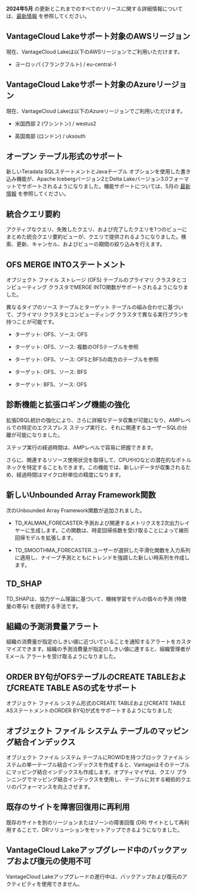 **2024年5月** の更新とこれまでのすべてのリリースに関する詳細情報については、[最新情報](https://docs.teradata.com/access/sources/dita/topic?dita:mapPath=phg1621910019905.ditamap&dita:ditavalPath=pny1626732985837.ditaval&dita:topicPath=lpz1632246643646.dita) を参照してください。

VantageCloud Lakeサポート対象のAWSリージョン
--------------------------------------------

現在、VantageCloud Lakeは以下のAWSリージョンでご利用いただけます。

-   ヨーロッパ (フランクフルト) / eu-central-1

VantageCloud Lakeサポート対象のAzureリージョン
----------------------------------------------

現在、VantageCloud Lakeは以下のAzureリージョンでご利用いただけます。

-   米国西部 2 (ワシントン) / westus2

-   英国南部 (ロンドン) / uksouth

オープン テーブル形式のサポート
-------------------------------

新しいTeradata SQLステートメントとJavaテーブル オプションを使用した書き込み機能が、Apache Icebergバージョン2とDelta Lakeバージョン3.0フォーマットでサポートされるようになりました。機能サポートについては、5月の [最新情報](https://docs.teradata.com/access/sources/dita/topic?dita:mapPath=phg1621910019905.ditamap&dita:ditavalPath=pny1626732985837.ditaval&dita:topicPath=lpz1632246643646.dita) を参照してください。

統合クエリ要約
--------------

アクティブなクエリ、失敗したクエリ、および完了したクエリを1つのビューにまとめた統合クエリ要約ビューが、クエリで提供されるようになりました。検索、更新、キャンセル、およびビューの期間の絞り込みを行えます。

OFS MERGE INTOステートメント
----------------------------

オブジェクト ファイル ストレージ (OFS) テーブルのプライマリ クラスタとコンピューティング クラスタでMERGE INTO関数がサポートされるようになりました。

異なるタイプのソース テーブルとターゲット テーブルの組み合わせに基づいて、プライマリ クラスタとコンピューティング クラスタで異なる実行プランを持つことが可能です。

-   ターゲット: OFS、ソース: OFS

-   ターゲット: OFS、ソース: 複数のOFSテーブルを参照

-   ターゲット: OFS、ソース: OFSとBFSの両方のテーブルを参照

-   ターゲット: OFS、ソース: BFS

-   ターゲット: BFS、ソース: OFS

診断機能と拡張ロギング機能の強化
--------------------------------

拡張DBQL統計の強化により、さらに詳細なデータ収集が可能になり、AMPレベルでの特定のエクスプレス ステップ実行と、それに関連するユーザーSQLの分離が可能になりました。

ステップ実行の経過時間は、AMPレベルで容易に把握できます。

さらに、関連するリソース使用状況を取得して、CPUやIOなどの潜在的なボトルネックを特定することもできます。この機能では、新しいデータが収集されるため、経過時間はマイクロ秒単位の精度になります。

新しいUnbounded Array Framework関数
-----------------------------------

次のUnbounded Array Framework関数が追加されました。

-   TD\_KALMAN\_FORECASTER.予測および関連するメトリクスを2次出力レイヤーに生成します。この関数は、時変回帰係数を受け取ることによって線形回帰モデルを拡張します。

-   TD\_SMOOTHMA\_FORECASTER.ユーザーが選択した平滑化関数を入力系列に適用し、ナイーブ予測とともにトレンドを強調した新しい時系列を作成します。

TD\_SHAP
--------

TD\_SHAPは、協力ゲーム理論に基づいて、機械学習モデルの個々の予測 (特徴量の寄与) を説明する手法です。

組織の予測消費量アラート
------------------------

組織の消費量が指定のしきい値に近づいていることを通知するアラートをカスタマイズできます。組織の予測消費量が指定のしきい値に達すると、組織管理者がEメール アラートを受け取るようになりました。

ORDER BY句がOFSテーブルのCREATE TABLEおよびCREATE TABLE ASの式をサポート
------------------------------------------------------------------------

オブジェクト ファイル システム形式のCREATE TABLEおよびCREATE TABLE ASステートメントのORDER BY句が式をサポートするようになりました

オブジェクト ファイル システム テーブルのマッピング結合インデックス
-------------------------------------------------------------------

オブジェクト ファイル システム テーブルにROWIDを持つブロック ファイル システムの単一テーブル結合インデックスを作成すると、Vantageはそのテーブルにマッピング結合インデックスも作成します。オプティマイザは、クエリ プランニングでマッピング結合インデックスを使用し、テーブルに対する戦術的クエリのパフォーマンスを向上させます。

既存のサイトを障害回復用に再利用
--------------------------------

既存のサイトを別のリージョンまたはゾーンの障害回復 (DR) サイトとして再利用することで、DRソリューションをセットアップできるようになりました。

VantageCloud Lakeアップグレード中のバックアップおよび復元の使用不可
-------------------------------------------------------------------

VantageCloud Lakeアップグレードの進行中は、バックアップおよび復元のアクティビティを使用できません。
